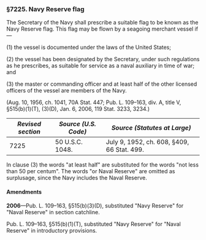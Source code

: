 ### §7225. Navy Reserve flag ###

The Secretary of the Navy shall prescribe a suitable flag to be known as the Navy Reserve flag. This flag may be flown by a seagoing merchant vessel if—

(1) the vessel is documented under the laws of the United States;

(2) the vessel has been designated by the Secretary, under such regulations as he prescribes, as suitable for service as a naval auxiliary in time of war; and

(3) the master or commanding officer and at least half of the other licensed officers of the vessel are members of the Navy.

(Aug. 10, 1956, ch. 1041, 70A Stat. 447; Pub. L. 109–163, div. A, title V, §515(b)(1)(T), (3)(D), Jan. 6, 2006, 119 Stat. 3233, 3234.)

|*Revised section*|*Source (U.S. Code)*|       *Source (Statutes at Large)*       |
|-----------------|--------------------|------------------------------------------|
|      7225       |  50 U.S.C. 1048.   |July 9, 1952, ch. 608, §409, 66 Stat. 499.|

In clause (3) the words "at least half" are substituted for the words "not less than 50 per centum". The words "or Naval Reserve" are omitted as surplusage, since the Navy includes the Naval Reserve.

#### Amendments ####

**2006**—Pub. L. 109–163, §515(b)(3)(D), substituted "Navy Reserve" for "Naval Reserve" in section catchline.

Pub. L. 109–163, §515(b)(1)(T), substituted "Navy Reserve" for "Naval Reserve" in introductory provisions.